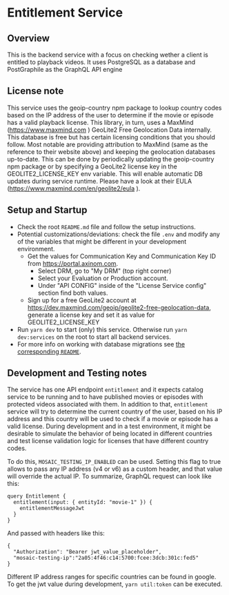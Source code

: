 # Entitlement Service

## Overview

This is the backend service with a focus on checking wether a client is entitled
to playback videos. It uses PostgreSQL as a database and PostGraphile as the
GraphQL API engine

## License note

This service uses the geoip-country npm package to lookup country codes based on
the IP address of the user to determine if the movie or episode has a valid
playback license. This library, in turn, uses a MaxMind (https://www.maxmind.com
) GeoLite2 Free Geolocation Data internally. This database is free but has
certain licensing conditions that you should follow. Most notable are providing
attribution to MaxMind (same as the reference to their website above) and
keeping the geolocation databases up-to-date. This can be done by periodically
updating the geoip-country npm package or by specifying a GeoLite2 license key
in the GEOLITE2_LICENSE_KEY env variable. This will enable automatic DB updates
during service runtime. Please have a look at their EULA
(https://www.maxmind.com/en/geolite2/eula ).

## Setup and Startup

- Check the root `README.md` file and follow the setup instructions.
- Potential customizations/deviations: check the file `.env` and modify any of
  the variables that might be different in your development environment.
  - Get the values for Communication Key and Communication Key ID from
    https://portal.axinom.com.
    - Select DRM, go to "My DRM" (top right corner)
    - Select your Evaluation or Production account.
    - Under "API CONFIG" inside of the "License Service config" section find
      both values.
  - Sign up for a free GeoLite2 account at
    https://dev.maxmind.com/geoip/geolite2-free-geolocation-data, generate a
    license key and set it as value for GEOLITE2_LICENSE_KEY
- Run `yarn dev` to start (only) this service. Otherwise run `yarn dev:services`
  on the root to start all backend services.
- For more info on working with database migrations see
  [the corresponding `README`](../service/migrations/README.md).

## Development and Testing notes

The service has one API endpoint `entitlement` and it expects catalog service to
be running and to have published movies or episodes with protected videos
associated with them. In addition to that, `entitlement` service will try to
determine the current country of the user, based on his IP address and this
country will be used to check if a movie or episode has a valid license. During
development and in a test environment, it might be desirable to simulate the
behavior of being located in different countries and test license validation
logic for licenses that have different country codes.

To do this, `MOSAIC_TESTING_IP_ENABLED` can be used. Setting this flag to true
allows to pass any IP address (v4 or v6) as a custom header, and that value will
override the actual IP. To summarize, GraphQL request can look like this:

```
query Entitlement {
  entitlement(input: { entityId: "movie-1" }) {
    entitlementMessageJwt
  }
}
```

And passed with headers like this:

```
{
  "Authorization": "Bearer jwt_value_placeholder",
  "mosaic-testing-ip":"2a05:4f46:c14:5700:fcee:3dcb:301c:fed5"
}
```

Different IP address ranges for specific countries can be found in google. To
get the jwt value during development, `yarn util:token` can be executed.
